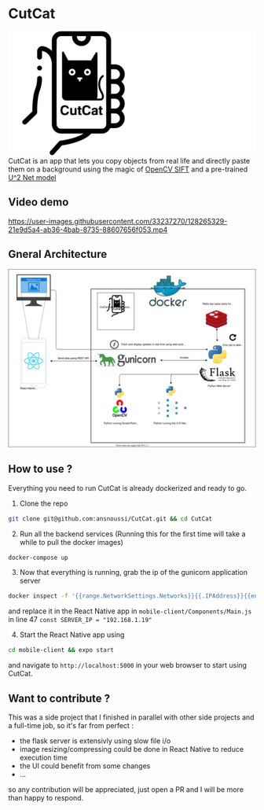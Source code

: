 # CutCat
![Black and White Logos](./logo-files/bw.png)
CutCat is an app that lets you copy objects from real life and directly paste them on a background using the magic of [OpenCV SIFT](https://docs.opencv.org/master/da/df5/tutorial_py_sift_intro.html) and a pre-trained [U^2 Net model](https://github.com/xuebinqin/U-2-Net) 
## Video demo

https://user-images.githubusercontent.com/33237270/128265329-21e9d5a4-ab36-4bab-8735-88607656f053.mp4

## Gneral Architecture

![Gneral Architecture](./overview.drawio.svg)

## How to use ?
Everything you need to run CutCat is already dockerized and ready to go.

1. Clone the repo
```bash
git clone git@github.com:ansnoussi/CutCat.git && cd CutCat
```
2. Run all the backend services (Running this for the first time will take a while to pull the docker images)
```bash
docker-compose up
```
3. Now that everything is running, grab the ip of the gunicorn application server
```bash
docker inspect -f '{{range.NetworkSettings.Networks}}{{.IPAddress}}{{end}}' cutcat-web
```
and replace it in the React Native app in `mobile-client/Components/Main.js` in line 47 `const SERVER_IP = "192.168.1.19"`

4. Start the React Native app using 
```bash
cd mobile-client && expo start
```
and navigate to `http://localhost:5000` in your web browser to start using CutCat.
## Want to contribute ?
This was a side project that I finished in parallel with other side projects and a full-time job, so it's far from perfect :
- the flask server is extensivly using slow file i/o
- image resizing/compressing could be done in React Native to reduce execution time
- the UI could benefit from some changes
- ...

so any contribution will be appreciated, just open a PR and I will be more than happy to respond.
